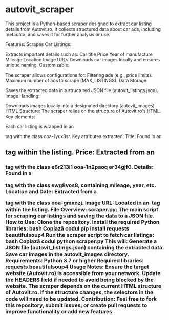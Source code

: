 # autovit_scraper
This project is a Python-based scraper designed to extract car listing details from Autovit.ro. It collects structured data about car ads, including metadata, and saves it for further analysis or use.

Features:
Scrapes Car Listings:

Extracts important details such as:
Car title
Price
Year of manufacture
Mileage
Location
Image URLs
Downloads car images locally and ensures unique naming.
Customizable:

The scraper allows configurations for:
Filtering ads (e.g., price limits).
Maximum number of ads to scrape (MAX_LISTINGS).
Data Storage:

Saves the extracted data in a structured JSON file (autovit_listings.json).
Image Handling:

Downloads images locally into a designated directory (autovit_images).
HTML Structure:
The scraper relies on the structure of Autovit.ro's HTML. Key elements:

Each car listing is wrapped in an <article> tag with the class ooa-1yux8sr.
Key attributes extracted:
Title: Found in an <h2> tag within the listing.
Price: Extracted from an <h3> tag with the class e6r213i1 ooa-1n2paoq er34gjf0.
Details: Found in a <p> tag with the class ewg8vos8, containing mileage, year, etc.
Location and Date: Extracted from a <p> tag with the class ooa-gmxnzj.
Image URL: Located in an <img> tag within the listing.
File Overview:
scraper.py: The main script for scraping car listings and saving the data to a JSON file.
How to Use:
Clone the repository.
Install the required Python libraries:
bash
Copiază codul
pip install requests beautifulsoup4
Run the scraper script to fetch car listings:
bash
Copiază codul
python scraper.py
This will:
Generate a JSON file (autovit_listings.json) containing the extracted data.
Save car images in the autovit_images directory.
Requirements:
Python 3.7 or higher
Required libraries:
requests
beautifulsoup4
Usage Notes:
Ensure the target website (Autovit.ro) is accessible from your network.
Update the HEADERS field if needed to avoid being blocked by the website.
The scraper depends on the current HTML structure of Autovit.ro. If the structure changes, the selectors in the code will need to be updated.
Contribution:
Feel free to fork this repository, submit issues, or create pull requests to improve functionality or add new features.
